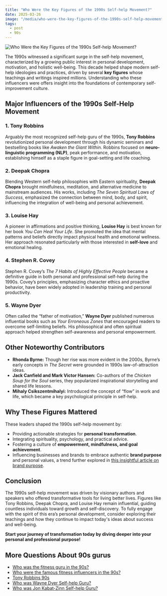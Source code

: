 ```yaml
---
title: "Who Were the Key Figures of the 1990s Self-help Movement?"
date: 2025-03-26
image: "/media/who-were-the-key-figures-of-the-1990s-self-help-movement.webp"
tags:
  - post
  - 90s
---
```


![Who Were the Key Figures of the 1990s Self-help Movement?](/media/who-were-the-key-figures-of-the-1990s-self-help-movement.webp)

The 1990s witnessed a significant surge in the self-help movement, characterized by a growing public interest in personal development, motivation, and holistic well-being. This decade helped shape modern self-help ideologies and practices, driven by several **key figures** whose teachings and writings inspired millions. Understanding who these influencers were offers insight into the foundations of contemporary self-improvement culture.

## Major Influencers of the 1990s Self-Help Movement

### 1. Tony Robbins
Arguably the most recognized self-help guru of the 1990s, **Tony Robbins** revolutionized personal development through his dynamic seminars and bestselling books like *Awaken the Giant Within*. Robbins focused on **neuro-linguistic programming (NLP)**, peak performance, and motivation, establishing himself as a staple figure in goal-setting and life coaching.

### 2. Deepak Chopra
Blending Western self-help philosophies with Eastern spirituality, **Deepak Chopra** brought mindfulness, meditation, and alternative medicine to mainstream audiences. His works, including *The Seven Spiritual Laws of Success*, emphasized the connection between mind, body, and spirit, influencing the integration of well-being and personal achievement.

### 3. Louise Hay
A pioneer in affirmations and positive thinking, **Louise Hay** is best known for her book *You Can Heal Your Life*. She promoted the idea that mental patterns and beliefs directly impact physical health and emotional wellness. Her approach resonated particularly with those interested in **self-love** and emotional healing.

### 4. Stephen R. Covey
Stephen R. Covey’s *The 7 Habits of Highly Effective People* became a definitive guide in both personal and professional self-help during the 1990s. Covey’s principles, emphasizing character ethics and proactive behavior, have been widely adopted in leadership training and personal productivity.

### 5. Wayne Dyer
Often called the “father of motivation,” **Wayne Dyer** published numerous influential books such as *Your Erroneous Zones* that encouraged readers to overcome self-limiting beliefs. His philosophical and often spiritual approach helped strengthen self-awareness and personal empowerment.

## Other Noteworthy Contributors
- **Rhonda Byrne:** Though her rise was more evident in the 2000s, Byrne’s early concepts in *The Secret* were grounded in 1990s law-of-attraction ideas.
- **Jack Canfield and Mark Victor Hansen:** Co-authors of the *Chicken Soup for the Soul* series, they popularized inspirational storytelling and shared life lessons.
- **Mihaly Csikszentmihalyi:** Introduced the concept of “flow” in work and life, which became a key psychological principle in self-help.

## Why These Figures Mattered
These leaders shaped the 1990s self-help movement by:
- Providing actionable strategies for **personal transformation**.
- Integrating spirituality, psychology, and practical advice.
- Fostering a culture of **empowerment, mindfulness, and goal achievement**.
- Influencing businesses and brands to embrace authentic **brand purpose** and personal values, a trend further explored in [this insightful article on brand purpose](https://supertotallyawesome.com/posts/brand-purpose).

## Conclusion
The 1990s self-help movement was driven by visionary authors and speakers who offered transformative tools for living better lives. Figures like Tony Robbins, Deepak Chopra, and Louise Hay remain influential, guiding countless individuals toward growth and self-discovery. To fully engage with the spirit of this era’s personal development, consider exploring their teachings and how they continue to impact today's ideas about success and well-being.

**Start your journey of transformation today by diving deeper into your personal and professional purpose!**

## More Questions About 90s gurus

- [Who was the fitness guru in the 90s?](/posts/who-was-the-fitness-guru-in-the-90s)
- [Who were the famous fitness influencers in the 90s?](/posts/who-were-the-famous-fitness-influencers-in-the-90s)
- [Tony Robbins 90s](/posts/tony-robbins-90s)
- [Who was Wayne Dyer Self-help Guru?](/posts/who-was-wayne-dyer-self-help-guru)
- [Who was Jon Kabat-Zinn Self-help Guru?](/posts/who-was-jon-kabat-zinn-self-help-guru)
